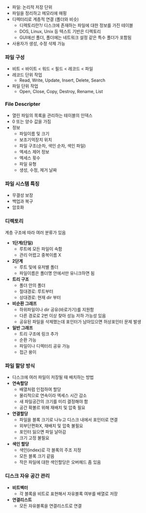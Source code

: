 
- 파일: 논리적 저장 단위
- 파일을 정리하고 메모리에 매핑
- 디렉터리로 계층적 연결 (폴더와 비슷)
    - 디렉토리란?/ 디스크에 존재하는 파일에 대한 정보를 가진 테이블
    - DOS, Linux, Unix 등 텍스트 기반은 디렉토리
    - GUI에선 폴더, 폴더에는 네트워크 설정 같은 특수 폴더가 포함됨
- 사용자가 생성, 수정 삭제 가능

### 파일 구성

- 비트 < 바이트 < 워드 < 필드 < 레코드 < 파일
- 레코드 단위 작업
    - Read, Write, Update, Insert, Delete, Search
- 파일 단위 작업
    - Open, Close, Copy, Destroy, Rename, List

### File Descripter

- 열린 파일의 목록을 관리하는 테이블의 인덱스
- 0 또는 양수 값을 가짐
- 정보
    - 파일이름 및 크기
    - 보조기억장치 위치
    - 파일 구조(순차, 색인 순차, 색인 파일)
    - 엑세스 제어 정보
    - 엑세스 횟수
    - 파일 유형
    - 생성, 수정, 제거 날짜

### 파일 시스템 특징

- 무결성 보장
- 백업과 복구
- 암호화

### 디렉토리

계층 구조에 따라 여러 분류가 있음

- **1단계(단일)**
    - 루트에 모든 파일이 속함
    - 관리 어렵고 중복이름 X
- **2단계**
    - 루트 및에 유저별 폴더
    - 파일이름은 폴더명 안에서만 유니크하면 됨
- **트리 구조**
    - 폴더 안의 폴더
    - 절대경로: 루트부터
    - 상대경로: 현재 dir 부터
- **비순환 그래프**
    - 하위파일이나 dir 공유(바로가기)를 지원함
    - 다른 경로로 2번 이상 찾아 성능 저하 가능성 있음
    - 공유된 파일을 삭제했는데 포인터가 남아있으면 허상포인터 문제 발생
- **일반 그래프**
    - 트리 구조에 링크 추가
    - 순환 가능
    - 파일이나 디렉터리 공유 가능
    - 접근 용이

### 파일 할당 방식

- 디스크에 여러 파일이 저장될 때 배치하는 방법
- **연속할당**
    - 배열처럼 인접하여 할당
    - 물리적으로 연속이라 엑세스 시간 감소
    - 새 파일공간의 크기를 미리 결정해야 함
    - 공간 확볼르 위해 재배치 및 압축 필요
- **연결할당**
    - 파일을 블록 크기로 나누고 디스크 내에서 포인터로 연결
    - 외부단편화X, 재배치 및 압축 불필요
    - 포인터 잃으면 파일 날아감
    - 크기 고정 불필요
- **색인 할당**
    - 색인(index)로 각 블록의 주조 지정
    - 모든 블록 크기 같음
    - 작은 파일에 대한 색인할당은 오버헤드 좀 있음

### 디스크 자유 공간 관리

- **비트벡터**
    - 각 블록을 비트로 표현해서 자유블록 여부를 배열로 저장
- **연결리스트**
    - 모든 자유블록을 연결리스트로 연결